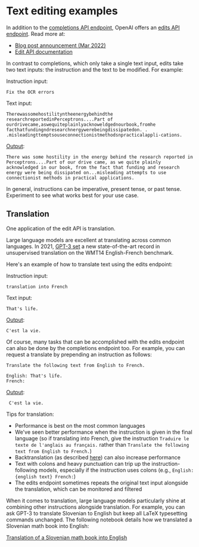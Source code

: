 # Text editing examples

In addition to the [completions API endpoint][Completion API Docs], OpenAI offers an [edits API endpoint][Edit API Docs]. Read more at:

* [Blog post announcement (Mar 2022)][GPT3 Edit Blog Post]
* [Edit API documentation][Edit API Docs]

In contrast to completions, which only take a single text input, edits take two text inputs: the instruction and the text to be modified. For example:

Instruction input:

```text
Fix the OCR errors
```

Text input:

```text
Therewassomehostilityntheenergybehindthe researchreportedinPerceptrons....Part of ourdrivecame,aswequiteplainlyacknoweldgednourbook,fromhe facthatfundingndresearchnergywerebeingdissipatedon. . .misleadingttemptsouseconnectionistmethodsnpracticalappli-cations.
```

[Output](https://beta.openai.com/playground/p/5W5W6HHlHrGsLu1cpx0VF4qu):

```text
There was some hostility in the energy behind the research reported in Perceptrons....Part of our drive came, as we quite plainly acknowledged in our book, from the fact that funding and research energy were being dissipated on...misleading attempts to use connectionist methods in practical applications.
```

In general, instructions can be imperative, present tense, or past tense. Experiment to see what works best for your use case.

## Translation

One application of the edit API is translation.

Large language models are excellent at translating across common languages. In 2021, [GPT-3 set](https://arxiv.org/abs/2110.05448) a new state-of-the-art record in unsupervised translation on the WMT14 English-French benchmark.

Here's an example of how to translate text using the edits endpoint:

Instruction input:

```text
translation into French
```

Text input:

```text
That's life.
```

[Output](https://beta.openai.com/playground/p/6JWAH8a4ZbEafSDyRsSVdgKr):

```text
C'est la vie.
```

Of course, many tasks that can be accomplished with the edits endpoint can also be done by the completions endpoint too. For example, you can request a translate by prepending an instruction as follows:

```text
Translate the following text from English to French.

English: That's life.
French:
```

[Output](https://beta.openai.com/playground/p/UgaPfgjBNTRRPeNcMSNtGzcu):

```text
 C'est la vie.
```

Tips for translation:

* Performance is best on the most common languages
* We've seen better performance when the instruction is given in the final language (so if translating into French, give the instruction `Traduire le texte de l'anglais au français.` rather than `Translate the following text from English to French.`)
* Backtranslation (as described [here](https://arxiv.org/abs/2110.05448)) can also increase performance
* Text with colons and heavy punctuation can trip up the instruction-following models, especially if the instruction uses colons (e.g., `English: {english text} French:`)
* The edits endpoint sometimes repeats the original text input alongside the translation, which can be monitored and filtered

When it comes to translation, large language models particularly shine at combining other instructions alongside translation. For example, you can ask GPT-3 to translate Slovenian to English but keep all LaTeX typesetting commands unchanged. The following notebook details how we translated a Slovenian math book into English:

[Translation of a Slovenian math book into English](examples/book_translation/translate_latex_book.ipynb)


[Edit API Docs]: https://beta.openai.com/docs/api-reference/edits
[Completion API Docs]: https://beta.openai.com/docs/api-reference/completions
[GPT3 Edit Blog Post]: https://openai.com/blog/gpt-3-edit-insert/